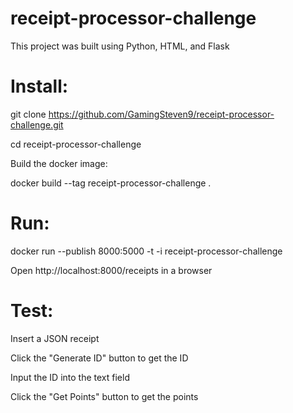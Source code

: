 # receipt-processor-challenge

This project was built using Python, HTML, and Flask

# Install:

git clone https://github.com/GamingSteven9/receipt-processor-challenge.git

cd receipt-processor-challenge

Build the docker image:

docker build --tag receipt-processor-challenge .

# Run:

docker run --publish 8000:5000 -t -i receipt-processor-challenge

Open http://localhost:8000/receipts in a browser

# Test:

Insert a JSON receipt

Click the "Generate ID" button to get the ID

Input the ID into the text field

Click the "Get Points" button to get the points